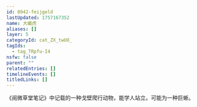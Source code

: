 ```yaml
---
id: 0942-feijgeld
lastUpdated: 1757167352
name: 大蝎虎
aliases: []
layer: 5
categoryId: cat_ZX_twUO_
tagIds:
  - tag_TRpfu-I4
nsfw: false
parent: ""
relatedEntries: []
timelineEvents: []
titledLinks: []
---
```


《阅微草堂笔记》中记载的一种戈壁爬行动物，能学人站立。可能为一种巨蜥。